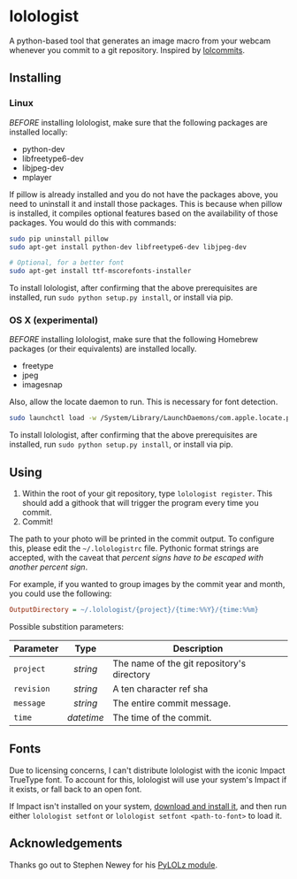 lolologist
==========

A python-based tool that generates an image macro from your webcam whenever you commit to a git repository. Inspired by [lolcommits](https://github.com/mroth/lolcommits).

Installing
------------

### Linux

*BEFORE* installing lolologist, make sure that the following packages are installed locally:

* python-dev
* libfreetype6-dev
* libjpeg-dev
* mplayer

If pillow is already installed and you do not have the packages above, you need to uninstall it and install those packages. This is because when pillow is installed, it compiles optional features based on the availability of those packages. You would do this with commands:

```bash
sudo pip uninstall pillow
sudo apt-get install python-dev libfreetype6-dev libjpeg-dev

# Optional, for a better font
sudo apt-get install ttf-mscorefonts-installer
```

To install lolologist, after confirming that the above prerequisites are installed, run `sudo python setup.py install`, or install via pip.

### OS X (experimental)

*BEFORE* installing lolologist, make sure that the following Homebrew packages (or their equivalents) are installed locally.

* freetype
* jpeg
* imagesnap

Also, allow the locate daemon to run. This is necessary for font detection.

```bash
sudo launchctl load -w /System/Library/LaunchDaemons/com.apple.locate.plist
```

To install lolologist, after confirming that the above prerequisites are installed, run `sudo python setup.py install`, or install via pip.

Using
-----
1. Within the root of your git repository, type `lolologist register`. This should add a githook that will trigger the program every time you commit.
2. Commit!

The path to your photo will be printed in the commit output.  To configure this, please edit the `~/.lolologistrc` file.  Pythonic format strings are accepted, with the caveat that *percent signs have to be escaped with another percent sign*.

For example, if you wanted to group images by the commit year and month, you could use the following:

```ini
OutputDirectory = ~/.lolologist/{project}/{time:%%Y}/{time:%%m}
```

Possible substition parameters:

| Parameter  | Type       | Description                                |
| ---------- | :--------: | ------------------------------------------ |
| `project`  | *string*   | The name of the git repository's directory |
| `revision` | *string*   | A ten character ref sha                    |
| `message`  | *string*   | The entire commit message.                 |
| `time`     | *datetime* | The time of the commit.                    |

Fonts
-----
Due to licensing concerns, I can't distribute lolologist with the iconic Impact TrueType font.  To account for this, lolologist will use your system's Impact if it exists, or fall back to an open font.

If Impact isn't installed on your system, [download and install it](http://www.cufonfonts.com/en/font/12047/impact), and then run either `lolologist setfont` or `lolologist setfont <path-to-font>` to load it.

Acknowledgements
----------------
Thanks go out to Stephen Newey for his [PyLOLz module](https://code.google.com/p/pylolz/).
